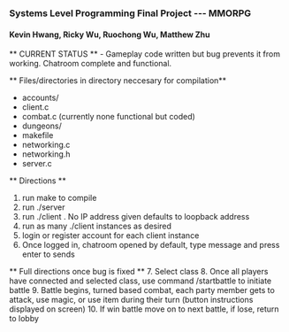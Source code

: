 ### Systems Level Programming Final Project --- MMORPG ###
#### Kevin Hwang, Ricky Wu, Ruochong Wu, Matthew Zhu ####

** CURRENT STATUS ** - Gameplay code written but bug prevents it from working. Chatroom complete and functional.

** Files/directories in directory neccesary for compilation**
- accounts/
- client.c
- combat.c (currently none functional but coded)
- dungeons/
- makefile
- networking.c
- networking.h
- server.c

** Directions **
1. run make to compile
2. run ./server
3. run ./client <IP ADDRESS>. No IP address given defaults to loopback address
4. run as many ./client instances as desired
5. login or register account for each client instance
6. Once logged in, chatroom opened by default, type message and press enter to sends

** Full directions once bug is fixed **
7. Select class
8. Once all players have connected and selected class, use command /startbattle to initiate battle
9. Battle begins, turned based combat, each party member gets to attack, use magic, or use item during their turn (button instructions displayed on screen)
10. If win battle move on to next battle, if lose, return to lobby
